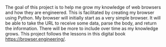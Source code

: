 The goal of this project is to help me grow my knowledge of web browsers and how they are engineered. This is facilitated by creating my browser using Python. My browser will initially start as a very simple browser. It will be able to take the URL to receive some data, parse the body, and return the information. There will be more to include over time as my knowledge grows.
This project follows the lessons in this digital book https://browser.engineering/.
